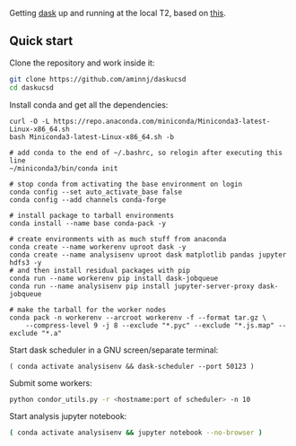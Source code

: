 Getting [dask](https://distributed.dask.org/en/latest/) up and running at the local T2, based on [this](https://github.com/aminnj/redis-htcondor).

## Quick start

Clone the repository and work inside it:
```bash
git clone https://github.com/aminnj/daskucsd
cd daskucsd
```

Install conda and get all the dependencies:
```
curl -O -L https://repo.anaconda.com/miniconda/Miniconda3-latest-Linux-x86_64.sh
bash Miniconda3-latest-Linux-x86_64.sh -b 

# add conda to the end of ~/.bashrc, so relogin after executing this line
~/miniconda3/bin/conda init

# stop conda from activating the base environment on login
conda config --set auto_activate_base false
conda config --add channels conda-forge

# install package to tarball environments
conda install --name base conda-pack -y

# create environments with as much stuff from anaconda
conda create --name workerenv uproot dask -y
conda create --name analysisenv uproot dask matplotlib pandas jupyter hdfs3 -y
# and then install residual packages with pip
conda run --name workerenv pip install dask-jobqueue
conda run --name analysisenv pip install jupyter-server-proxy dask-jobqueue

# make the tarball for the worker nodes
conda pack -n workerenv --arcroot workerenv -f --format tar.gz \
    --compress-level 9 -j 8 --exclude "*.pyc" --exclude "*.js.map" --exclude "*.a"
```

Start dask scheduler in a GNU screen/separate terminal:
```
( conda activate analysisenv && dask-scheduler --port 50123 )
```

Submit some workers:
```bash
python condor_utils.py -r <hostname:port of scheduler> -n 10
```

Start analysis jupyter notebook:
```bash
( conda activate analysisenv && jupyter notebook --no-browser )
```

